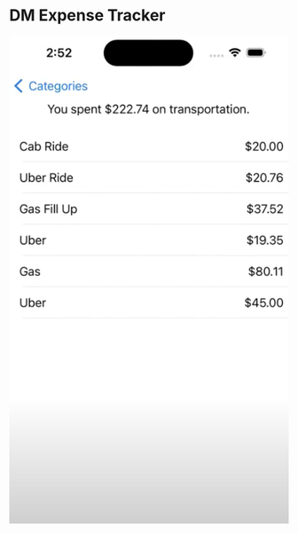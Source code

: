 # DM Expense Tracker

![DMExpenseTracker](
https://github.com/GravviSoft/DM-Expense-Tracker-Basic/blob/main/transportimg.png)
